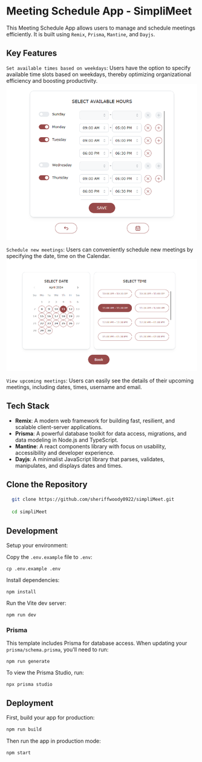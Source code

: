 # Meeting Schedule App - SimpliMeet

This Meeting Schedule App allows users to manage and schedule meetings efficiently. It is built using `Remix`, `Prisma`, `Mantine`, and `Dayjs`.


## Key Features

`Set available times based on weekdays`: 
Users have the option to specify available time slots based on weekdays, thereby optimizing organizational efficiency and boosting productivity.
<img src="./docs/availability.png" alt="User availability management" width="600">

`Schedule new meetings`: Users can conveniently schedule new meetings by specifying the date, time on the Calendar.
<img src="./docs/book.png" alt="User availability management" width="600">

`View upcoming meetings`: Users can easily see the details of their upcoming meetings, including dates, times, username and email.

## Tech Stack

- **Remix**: A modern web framework for building fast, resilient, and scalable client-server applications.
- **Prisma**: A powerful database toolkit for data access, migrations, and data modeling in Node.js and TypeScript.
- **Mantine**: A react components library with focus on usability, accessibility and developer experience.
- **Dayjs**: A minimalist JavaScript library that parses, validates, manipulates, and displays dates and times.

## Clone the Repository

```bash
  git clone https://github.com/sheriffwoody0922/simpliMeet.git

  cd simpliMeet
```
## Development

Setup your environment:

Copy the `.env.example` file to `.env`:

```shellscript
cp .env.example .env
```

Install dependencies:

```shellscript
npm install
```

Run the Vite dev server:

```shellscript
npm run dev
```

### Prisma

This template includes Prisma for database access.
When updating your `prisma/schema.prisma`, you'll need to run:

```shellscript
npm run generate
```

To view the Prisma Studio, run:

```shellscript
npx prisma studio
```

## Deployment

First, build your app for production:

```sh
npm run build
```

Then run the app in production mode:

```sh
npm start
```